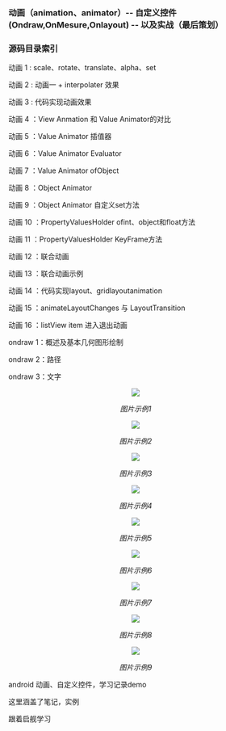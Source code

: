 ### 动画（animation、animator）-- 自定义控件(Ondraw,OnMesure,Onlayout) -- 以及实战（最后策划）
 <h3>源码目录索引</h3>
 <p><a> 动画 1 : scale、rotate、translate、alpha、set</a></p>
        <p><a>动画 2 : 动画一 + interpolater 效果</a></p>
        <p><a>动画 3 : 代码实现动画效果</a></p>
        <p><a>动画 4 ：View Anmation 和 Value Animator的对比</a></p>
        <p><a>动画 5 ：Value Animator 插值器</a></p>
        <p><a>动画 6 ：Value Animator Evaluator</a></p>
        <p><a>动画 7 ：Value Animator ofObject</a></p>
        <p><a>动画 8 ：Object Animator</a></p>
        <p><a>动画 9 ：Object Animator 自定义set方法</a></p>
        <p><a>动画 10 ：PropertyValuesHolder ofint、object和float方法</a></p>
        <p><a>动画 11 ：PropertyValuesHolder KeyFrame方法</a></p>
        <p><a>动画 12 ：联合动画</a></p>
        <p><a>动画 13 ：联合动画示例</a></p>
        <p><a>动画 14 ：代码实现layout、gridlayoutanimation</a></p>
        <p><a>动画 15 ：animateLayoutChanges 与 LayoutTransition</a></p>
        <p><a>动画 16 ：listView item 进入退出动画</a></p>
        <p><a>ondraw 1：概述及基本几何图形绘制</a></p>
        <p><a>ondraw 2：路径</a></p>
        <p><a>ondraw 3：文字</a></p>


<p align="center">
    <img src="https://github.com/jiezongnewstar/AnimationViewandWedgit/blob/master/app/src/main/res/screen1.gif">
    <p align="center">
        <em>图片示例1</em>
    </p>
</p>

<p align="center">
    <img src="https://github.com/jiezongnewstar/AnimationViewandWedgit/blob/master/app/src/main/res/screen2.gif">
    <p align="center">
        <em>图片示例2</em>
    </p>
</p>

<p align="center">
    <img src="https://github.com/jiezongnewstar/AnimationViewandWedgit/blob/master/app/src/main/res/screen3.gif">
    <p align="center">
        <em>图片示例3</em>
    </p>
</p>

<p align="center">
    <img src="https://github.com/jiezongnewstar/AnimationViewandWedgit/blob/master/app/src/main/res/screen4.gif">
    <p align="center">
        <em>图片示例4</em>
    </p>
</p>

<p align="center">
    <img src="https://github.com/jiezongnewstar/AnimationViewandWedgit/blob/master/app/src/main/res/screen5.gif">
    <p align="center">
        <em>图片示例5</em>
    </p>
</p>

<p align="center">
    <img src="https://github.com/jiezongnewstar/AnimationViewandWedgit/blob/master/app/src/main/res/screen6.gif">
    <p align="center">
        <em>图片示例6</em>
    </p>
</p>

<p align="center">
    <img src="https://github.com/jiezongnewstar/AnimationViewandWedgit/blob/master/app/src/main/res/screen7.gif">
    <p align="center">
        <em>图片示例7</em>
    </p>
</p>

<p align="center">
    <img src="https://github.com/jiezongnewstar/AnimationViewandWedgit/blob/master/app/src/main/res/screen8.gif">
    <p align="center">
        <em>图片示例8</em>
    </p>
</p>

<p align="center">
    <img src="https://github.com/jiezongnewstar/AnimationViewandWedgit/blob/master/app/src/main/res/screen7.gif">
    <p align="center">
        <em>图片示例9</em>
    </p>
</p>

android 动画、自定义控件，学习记录demo</br>

这里涵盖了笔记，实例</br>

跟着启舰学习
